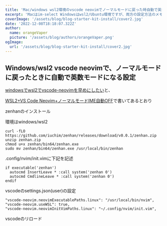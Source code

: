 ```yaml
---
title: 'Mac/windows wsl2環境のvscode neovimでノーマルモードに戻った時自動で英数モードにするメモ'
excerpt: 'Macはim-select Windowsはwsl2/Ubuntu環境ですが、両方の設定方法のメモを残しておきます。Windowsのほうが比較的早く設定できたけど、Macはちょっと手こずりました。'
coverImage: '/assets/blog/blog-starter-kit-install/cover2.jpg'
date: '2022-12-08T18:18:07.322Z'
author:
  name: orangeVaper
  picture: '/assets/blog/authors/orangeVaper.png'
ogImage:
  url: '/assets/blog/blog-starter-kit-install/cover2.jpg'
---
```


## Windows/wsl2 vscode neovimで、ノーマルモードに戻ったときに自動で英数モードになる設定

[windowsでwsl2でvscode-neovimを早めにしたい](https://qiita.com/sijiaoh/items/4add320d684b7978a29f)と、

[WSL2+VS Code Neovim+ノーマルモードIME自動OFF](https://qiita.com/sasaki_hir/items/6d2cf64e4cd585e7b877)で書いてあるとおり

zenhanのインストール

環境はwindows/wsl2

```
curl -fLO https://github.com/iuchim/zenhan/releases/download/v0.0.1/zenhan.zip
unzip zenhan.zip
chmod u+x zenhan/bin64/zenhan.exe
sudo mv zenhan/bin64/zenhan.exe /usr/local/bin/zenhan
```
.config/nvim/init.vimに下記を記述

```
if executable('zenhan')
  autocmd InsertLeave * :call system('zenhan 0')
  autocmd CmdlineLeave * :call system('zenhan 0')
endif
```

vscodeのsettings.json(user)の設定



```
"vscode-neovim.neovimExecutablePaths.linux": "/usr/local/bin/nvim",
"vscode-neovim.useWSL": true,
"vscode-neovim.neovimInitVimPaths.linux": "~/.config/nvim/init.vim",
```
vscodeのリロード





